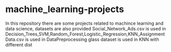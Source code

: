 # machine_learning-projects
In this repository there are some projects related to machince learning and data science, datasets are also provided 
Social_Network_Ads.csv is used in Decision_Trees,SVM,Random_Forest,Logistic_Regression,KNN_Assignment
Data.csv is used in DataPreprocessing
glass dataset is used in KNN with different dist
